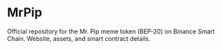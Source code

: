 # MrPip
Official repository for the Mr. Pip meme token (BEP-20) on Binance Smart Chain. Website, assets, and smart contract details.
